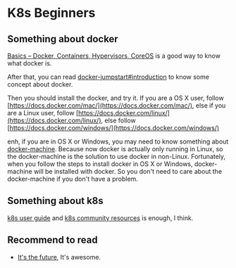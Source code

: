 # K8s Beginners

## Something about docker

[Basics – Docker, Containers, Hypervisors, CoreOS](http://etherealmind.com/basics-docker-containers-hypervisors-coreos/) is a good way to know what docker is.

After that, you can read [docker-jumpstart#introduction](https://github.com/odewahn/docker-jumpstart/blob/master/public/introduction.md) to know some concept about docker.

Then you should install the docker, and try it. If you are a OS X user, follow [https://docs.docker.com/mac/](https://docs.docker.com/mac/), else if you are a Linux user, follow [https://docs.docker.com/linux/](https://docs.docker.com/linux/), else follow [https://docs.docker.com/windows/](https://docs.docker.com/windows/)

enh, if you are in OS X or Windows, you may need to know something about [docker-machine](https://docs.docker.com/machine/). Because now docker is actually only running in Linux, so the docker-machine is the solution to use docker in non-Linux. Fortunately, when you follow the steps to install docker in OS X or Windows, docker-machine will be installed with docker. So you don't need to care about the docker-machine if you don't have a problem.

## Something about k8s

[k8s user guide](http://kubernetes.io/v1.1/docs/user-guide/) and [k8s community resources](http://k8s.info/) is enough, I think.

## Recommend to read

* [It's the future](http://blog.circleci.com/its-the-future/), It's awesome.